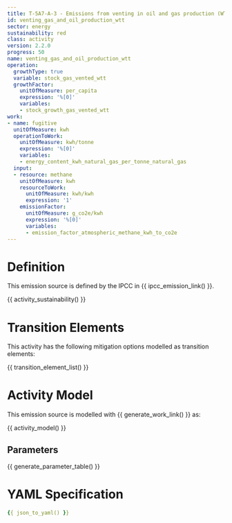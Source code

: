 ```yaml
---
title: T-5A7-A-3 - Emissions from venting in oil and gas production (WTT)
id: venting_gas_and_oil_production_wtt
sector: energy
sustainability: red
class: activity
version: 2.2.0
progress: 50
name: venting_gas_and_oil_production_wtt
operation:
  growthType: true
  variable: stock_gas_vented_wtt
  growthFactor:
    unitOfMeasure: per_capita
    expression: '%[0]'
    variables:
    - stock_growth_gas_vented_wtt
work:
- name: fugitive
  unitOfMeasure: kwh
  operationToWork:
    unitOfMeasure: kwh/tonne
    expression: '%[0]'
    variables:
    - energy_content_kwh_natural_gas_per_tonne_natural_gas
  input:
  - resource: methane
    unitOfMeasure: kwh
    resourceToWork:
      unitOfMeasure: kwh/kwh
      expression: '1'
    emissionFactor:
      unitOfMeasure: g_co2e/kwh
      expression: '%[0]'
      variables:
      - emission_factor_atmospheric_methane_kwh_to_co2e
---
```

# Definition
This emission source is defined by the IPCC in {{ ipcc_emission_link() }}.


{{ activity_sustainability() }}

# Transition Elements

This activity has the following mitigation options modelled as transition elements:

{{ transition_element_list() }}

# Activity Model
This emission source is modelled with {{ generate_work_link() }} as:

{{ activity_model() }}

## Parameters

{{ generate_parameter_table() }}

# YAML Specification

```yaml
{{ json_to_yaml() }}
```